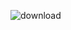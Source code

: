 
![download](https://github.com/abcdaaaaaaaaa/Chernobyl/assets/108553778/779ea8be-3bd2-4782-8f90-f9d978602102)
